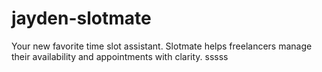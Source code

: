 # jayden-slotmate
Your new favorite time slot assistant. Slotmate helps freelancers manage their availability and appointments with clarity.
sssss
